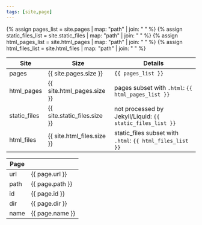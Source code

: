 ```yaml
---
tags: [site,page]
---
```

{% assign pages_list = site.pages | map: "path" | join: " " %}
{% assign static_files_list = site.static_files | map: "path" | join: " " %}
{% assign html_pages_list = site.html_pages | map: "path" | join: " " %}
{% assign html_files_list = site.html_files | map: "path" | join: " " %}

Site | Size | Details
---|---|---
pages | {{ site.pages.size }} | `{{ pages_list }}`
html_pages | {{ site.html_pages.size }} | pages subset with `.html`: `{{ html_pages_list }}`
static_files | {{ site.static_files.size }} | not processed by Jekyll/Liquid: `{{ static_files_list }}`
html_files | {{ site.html_files.size }} | static_files subset with `.html`: `{{ html_files_list }}`

Page ||
---|---|
url | {{ page.url }}
path | {{ page.path }}
id | {{ page.id }}
dir | {{ page.dir }}
name | {{ page.name }}
